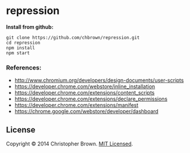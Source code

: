 # repression

**Install from github:**

    git clone https://github.com/chbrown/repression.git
    cd repression
    npm install
    npm start


### References:

* http://www.chromium.org/developers/design-documents/user-scripts
* https://developer.chrome.com/webstore/inline_installation
* https://developer.chrome.com/extensions/content_scripts
* https://developer.chrome.com/extensions/declare_permissions
* https://developer.chrome.com/extensions/manifest
* https://chrome.google.com/webstore/developer/dashboard


## License

Copyright © 2014 Christopher Brown. [MIT Licensed](LICENSE).
